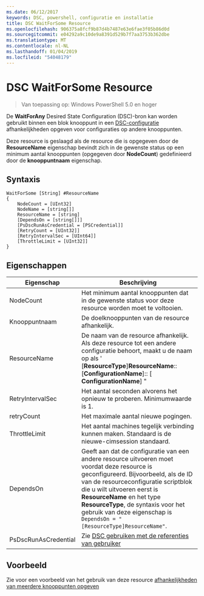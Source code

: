 ```yaml
---
ms.date: 06/12/2017
keywords: DSC, powershell, configuratie en installatie
title: DSC WaitForSome Resource
ms.openlocfilehash: 906375a8fcf9b87d4b7487e63e6fae3f05b86d0d
ms.sourcegitcommit: e04292a9c10de9a8391d529b7f7aa3753b362dbe
ms.translationtype: MT
ms.contentlocale: nl-NL
ms.lasthandoff: 01/04/2019
ms.locfileid: "54048179"
---
```

# <a name="dsc-waitforsome-resource"></a>DSC WaitForSome Resource

> Van toepassing op: Windows PowerShell 5.0 en hoger

De **WaitForAny** Desired State Configuration (DSC)-bron kan worden gebruikt binnen een blok knooppunt in een [DSC-configuratie](../../../configurations/configurations.md) afhankelijkheden opgeven voor configuraties op andere knooppunten.

Deze resource is geslaagd als de resource die is opgegeven door de **ResourceName** eigenschap bevindt zich in de gewenste status op een minimum aantal knooppunten (opgegeven door **NodeCount**) gedefinieerd door de **knooppuntnaam**  eigenschap.


## <a name="syntax"></a>Syntaxis

```
WaitForSome [String] #ResourceName
{
    NodeCount = [UInt32]
    NodeName = [string[]]
    ResourceName = [string]
    [DependsOn = [string[]]]
    [PsDscRunAsCredential = [PSCredential]]
    [RetryCount = [UInt32]]
    [RetryIntervalSec = [UInt64]]
    [ThrottleLimit = [UInt32]]
}
```

## <a name="properties"></a>Eigenschappen

|  Eigenschap  |  Beschrijving   |
|---|---|
| NodeCount| Het minimum aantal knooppunten dat in de gewenste status voor deze resource worden moet te voltooien.|
| Knooppuntnaam| De doelknooppunten van de resource afhankelijk.|
| ResourceName| De naam van de resource afhankelijk. Als deze resource tot een andere configuratie behoort, maakt u de naam op als ' [__ResourceType__]__ResourceName__:: [__ConfigurationName__]:: [ __ConfigurationName__] "|
| RetryIntervalSec| Het aantal seconden alvorens het opnieuw te proberen. Minimumwaarde is 1.|
| retryCount| Het maximale aantal nieuwe pogingen.|
| ThrottleLimit| Het aantal machines tegelijk verbinding kunnen maken. Standaard is de nieuwe-cimsession standaard.|
| DependsOn | Geeft aan dat de configuratie van een andere resource uitvoeren moet voordat deze resource is geconfigureerd. Bijvoorbeeld, als de ID van de resourceconfiguratie scriptblok die u wilt uitvoeren eerst is __ResourceName__ en het type __ResourceType__, de syntaxis voor het gebruik van deze eigenschap is `DependsOn = "[ResourceType]ResourceName"`.|
| PsDscRunAsCredential | Zie [DSC gebruiken met de referenties van gebruiker](https://docs.microsoft.com/powershell/dsc/runasuser) |

## <a name="example"></a>Voorbeeld

Zie voor een voorbeeld van het gebruik van deze resource [afhankelijkheden van meerdere knooppunten opgeven](../../../configurations/crossNodeDependencies.md)
